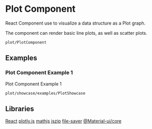 # Plot Component

React Component use to visualize a data structure as a Plot graph. 

The component can render basic line plots, as well as scatter plots. 

```
plot/PlotComponent
```
	
## Examples

### Plot Component Example 1

Plot Component Example 1

```
plot/showcase/examples/PlotShowcase
```

## Libraries

[React](https://www.npmjs.com/package/react)
[plotly.js](https://www.npmjs.com/package/plotly.js)
[mathjs](https://www.npmjs.com/package/mathjs)
[jszip](https://www.npmjs.com/package/jszip)
[file-saver](https://www.npmjs.com/package/file-saver)
[@Material-ui/core](https://www.npmjs.com/package/@material-ui/core)

